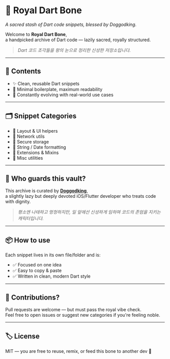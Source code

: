 <!-- Banner image placeholder -->
<p align="center">
  <!-- 🟡 Replace this URL when the banner is ready -->
  <!-- <img src="https://your-banner-image-url.com" width="600" alt="Royal Dart Bone Banner"> -->
</p>

# 🦴 Royal Dart Bone  
_A sacred stash of Dart code snippets, blessed by Doggodking._

Welcome to **Royal Dart Bone**,  
a handpicked archive of Dart code — lazily sacred, royally structured.

> _Dart 코드 조각들을 왕의 눈으로 정리한 신성한 저장소입니다._

---

## 📜 Contents

- ✨ Clean, reusable Dart snippets
- 🐾 Minimal boilerplate, maximum readability
- 🧪 Constantly evolving with real-world use cases

---

## 🗂️ Snippet Categories

<!-- You can expand or customize this section based on your actual repo structure -->
- 📐 Layout & UI helpers
- 📡 Network utils
- 🔐 Secure storage
- 🧼 String / Date formatting
- 🎯 Extensions & Mixins
- 🧪 Misc utilities

---

## 👑 Who guards this vault?

This archive is curated by [**Doggodking**](https://github.com/doggodking),  
a slightly lazy but deeply devoted iOS/Flutter developer who treats code with dignity.

> _평소엔 나태하고 멍청하지만, 일 앞에선 신성하게 임하며 코드의 존엄을 지키는 캐릭터입니다._

---

## 📦 How to use

Each snippet lives in its own file/folder and is:

- ✅ Focused on one idea
- ✅ Easy to copy & paste
- ✅ Written in clean, modern Dart style

---

## 🐾 Contributions?

Pull requests are welcome — but must pass the royal vibe check.  
Feel free to open issues or suggest new categories if you're feeling noble.

---

## 🏷️ License

MIT — you are free to reuse, remix, or feed this bone to another dev 🦴
